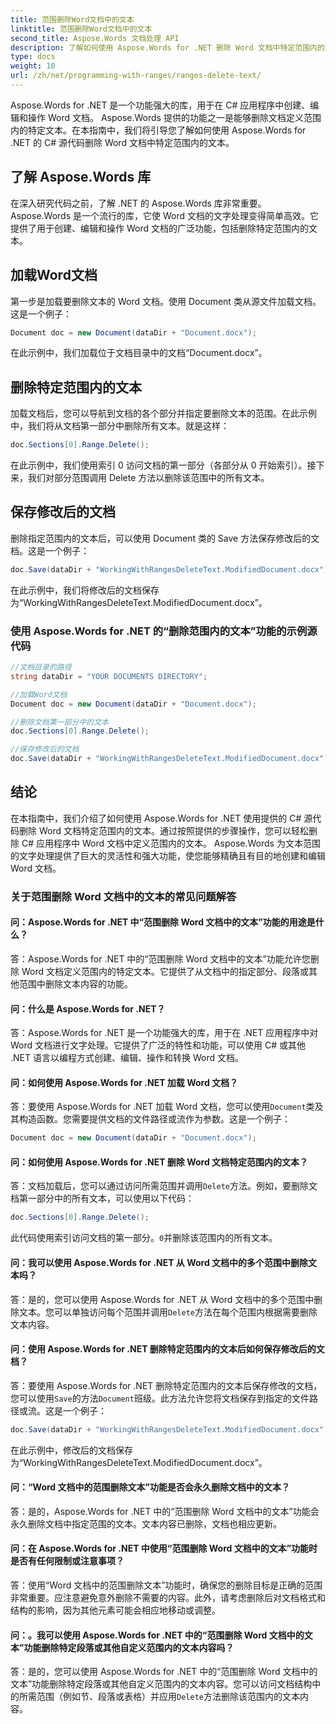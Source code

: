 ```yaml
---
title: 范围删除Word文档中的文本
linktitle: 范围删除Word文档中的文本
second_title: Aspose.Words 文档处理 API
description: 了解如何使用 Aspose.Words for .NET 删除 Word 文档中特定范围内的文本。
type: docs
weight: 10
url: /zh/net/programming-with-ranges/ranges-delete-text/
---
```

Aspose.Words for .NET 是一个功能强大的库，用于在 C# 应用程序中创建、编辑和操作 Word 文档。 Aspose.Words 提供的功能之一是能够删除文档定义范围内的特定文本。在本指南中，我们将引导您了解如何使用 Aspose.Words for .NET 的 C# 源代码删除 Word 文档中特定范围内的文本。

## 了解 Aspose.Words 库

在深入研究代码之前，了解 .NET 的 Aspose.Words 库非常重要。 Aspose.Words 是一个流行的库，它使 Word 文档的文字处理变得简单高效。它提供了用于创建、编辑和操作 Word 文档的广泛功能，包括删除特定范围内的文本。

## 加载Word文档

第一步是加载要删除文本的 Word 文档。使用 Document 类从源文件加载文档。这是一个例子：

```csharp
Document doc = new Document(dataDir + "Document.docx");
```

在此示例中，我们加载位于文档目录中的文档“Document.docx”。

## 删除特定范围内的文本

加载文档后，您可以导航到文档的各个部分并指定要删除文本的范围。在此示例中，我们将从文档第一部分中删除所有文本。就是这样：

```csharp
doc.Sections[0].Range.Delete();
```

在此示例中，我们使用索引 0 访问文档的第一部分（各部分从 0 开始索引）。接下来，我们对部分范围调用 Delete 方法以删除该范围中的所有文本。

## 保存修改后的文档

删除指定范围内的文本后，可以使用 Document 类的 Save 方法保存修改后的文档。这是一个例子：

```csharp
doc.Save(dataDir + "WorkingWithRangesDeleteText.ModifiedDocument.docx");
```

在此示例中，我们将修改后的文档保存为“WorkingWithRangesDeleteText.ModifiedDocument.docx”。

### 使用 Aspose.Words for .NET 的“删除范围内的文本”功能的示例源代码

```csharp
//文档目录的路径
string dataDir = "YOUR DOCUMENTS DIRECTORY";

//加载Word文档
Document doc = new Document(dataDir + "Document.docx");

//删除文档第一部分中的文本
doc.Sections[0].Range.Delete();

//保存修改后的文档
doc.Save(dataDir + "WorkingWithRangesDeleteText.ModifiedDocument.docx");
```

## 结论

在本指南中，我们介绍了如何使用 Aspose.Words for .NET 使用提供的 C# 源代码删除 Word 文档特定范围内的文本。通过按照提供的步骤操作，您可以轻松删除 C# 应用程序中 Word 文档中定义范围内的文本。 Aspose.Words 为文本范围的文字处理提供了巨大的灵活性和强大功能，使您能够精确且有目的地创建和编辑 Word 文档。

### 关于范围删除 Word 文档中的文本的常见问题解答

#### 问：Aspose.Words for .NET 中“范围删除 Word 文档中的文本”功能的用途是什么？

答：Aspose.Words for .NET 中的“范围删除 Word 文档中的文本”功能允许您删除 Word 文档定义范围内的特定文本。它提供了从文档中的指定部分、段落或其他范围中删除文本内容的功能。

#### 问：什么是 Aspose.Words for .NET？

答：Aspose.Words for .NET 是一个功能强大的库，用于在 .NET 应用程序中对 Word 文档进行文字处理。它提供了广泛的特性和功能，可以使用 C# 或其他 .NET 语言以编程方式创建、编辑、操作和转换 Word 文档。

#### 问：如何使用 Aspose.Words for .NET 加载 Word 文档？

答：要使用 Aspose.Words for .NET 加载 Word 文档，您可以使用`Document`类及其构造函数。您需要提供文档的文件路径或流作为参数。这是一个例子：

```csharp
Document doc = new Document(dataDir + "Document.docx");
```

#### 问：如何使用 Aspose.Words for .NET 删除 Word 文档特定范围内的文本？

答：文档加载后，您可以通过访问所需范围并调用`Delete`方法。例如，要删除文档第一部分中的所有文本，可以使用以下代码：

```csharp
doc.Sections[0].Range.Delete();
```

此代码使用索引访问文档的第一部分。`0`并删除该范围内的所有文本。

#### 问：我可以使用 Aspose.Words for .NET 从 Word 文档中的多个范围中删除文本吗？

答：是的，您可以使用 Aspose.Words for .NET 从 Word 文档中的多个范围中删除文本。您可以单独访问每个范围并调用`Delete`方法在每个范围内根据需要删除文本内容。

#### 问：使用 Aspose.Words for .NET 删除特定范围内的文本后如何保存修改后的文档？

答：要使用 Aspose.Words for .NET 删除特定范围内的文本后保存修改的文档，您可以使用`Save`的方法`Document`班级。此方法允许您将文档保存到指定的文件路径或流。这是一个例子：

```csharp
doc.Save(dataDir + "WorkingWithRangesDeleteText.ModifiedDocument.docx");
```

在此示例中，修改后的文档保存为“WorkingWithRangesDeleteText.ModifiedDocument.docx”。

#### 问：“Word 文档中的范围删除文本”功能是否会永久删除文档中的文本？

答：是的，Aspose.Words for .NET 中的“范围删除 Word 文档中的文本”功能会永久删除文档中指定范围的文本。文本内容已删除，文档也相应更新。

#### 问：在 Aspose.Words for .NET 中使用“范围删除 Word 文档中的文本”功能时是否有任何限制或注意事项？

答：使用“Word 文档中的范围删除文本”功能时，确保您的删除目标是正确的范围非常重要。应注意避免意外删除不需要的内容。此外，请考虑删除后对文档格式和结构的影响，因为其他元素可能会相应地移动或调整。

#### 问：。我可以使用 Aspose.Words for .NET 中的“范围删除 Word 文档中的文本”功能删除特定段落或其他自定义范围内的文本内容吗？

答：是的，您可以使用 Aspose.Words for .NET 中的“范围删除 Word 文档中的文本”功能删除特定段落或其他自定义范围内的文本内容。您可以访问文档结构中的所需范围（例如节、段落或表格）并应用`Delete`方法删除该范围内的文本内容。